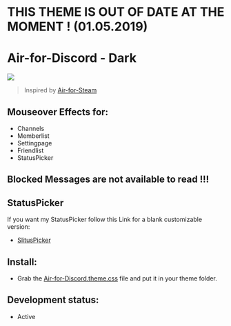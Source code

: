 # THIS THEME IS OUT OF DATE AT THE MOMENT ! (01.05.2019)

# Air-for-Discord - Dark
<image src="https://i.imgur.com/AVzYLQE.png">

> Inspired by [Air-for-Steam](https://github.com/airforsteam/Air-for-Steam)

## Mouseover Effects for:
- Channels
- Memberlist
- Settingpage
- Friendlist
- StatusPicker

## Blocked Messages are not available to read !!!

## StatusPicker
If you want my StatusPicker follow this Link for a blank customizable version:
- [SlitusPicker](https://github.com/MadameSolette/BetterDiscord/tree/master/Themes/Mini-Themes/SlitusPicker)

## Install:
- Grab the [Air-for-Discord.theme.css](https://github.com/MadameSolette/BetterDiscord/blob/master/Themes/Air-for-Discord/Dark/Air-for-Discord.theme.css) file and put it in your theme folder.

## Development status:
 - Active
